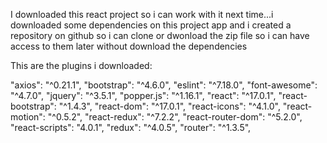 I downloaded this react project so i can work with it next time...i downloaded some dependencies on this project app and i created a repository on github so i can clone or dwonload the zip file so i can have access to them later without download the dependencies

This are the plugins i downloaded:

"axios": "^0.21.1",
    "bootstrap": "^4.6.0",
    "eslint": "^7.18.0",
    "font-awesome": "^4.7.0",
    "jquery": "^3.5.1",
    "popper.js": "^1.16.1",
    "react": "^17.0.1",
    "react-bootstrap": "^1.4.3",
    "react-dom": "^17.0.1",
    "react-icons": "^4.1.0",
    "react-motion": "^0.5.2",
    "react-redux": "^7.2.2",
    "react-router-dom": "^5.2.0",
    "react-scripts": "4.0.1",
    "redux": "^4.0.5",
    "router": "^1.3.5",